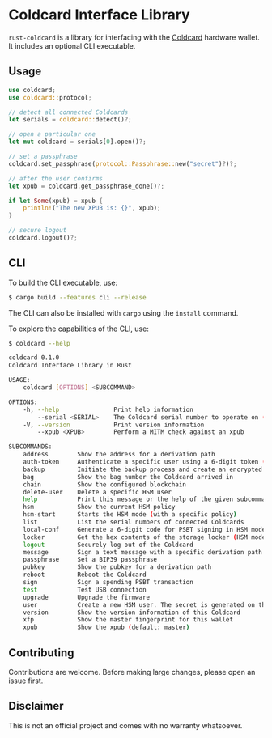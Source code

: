 # Coldcard Interface Library

`rust-coldcard` is a library for interfacing with the [Coldcard](https://coldcard.com/) hardware wallet. It includes an optional CLI executable.

## Usage

```rust
use coldcard;
use coldcard::protocol;

// detect all connected Coldcards
let serials = coldcard::detect()?;

// open a particular one
let mut coldcard = serials[0].open()?;

// set a passphrase
coldcard.set_passphrase(protocol::Passphrase::new("secret")?)?;

// after the user confirms
let xpub = coldcard.get_passphrase_done()?;

if let Some(xpub) = xpub {
    println!("The new XPUB is: {}", xpub);
}

// secure logout
coldcard.logout()?;
```

## CLI

To build the CLI executable, use:

```bash
$ cargo build --features cli --release
```

The CLI can also be installed with `cargo` using the `install` command.

To explore the capabilities of the CLI, use:

```bash
$ coldcard --help

coldcard 0.1.0
Coldcard Interface Library in Rust

USAGE:
    coldcard [OPTIONS] <SUBCOMMAND>

OPTIONS:
    -h, --help               Print help information
        --serial <SERIAL>    The Coldcard serial number to operate on (default: first one found)
    -V, --version            Print version information
        --xpub <XPUB>        Perform a MITM check against an xpub

SUBCOMMANDS:
    address        Show the address for a derivation path
    auth-token     Authenticate a specific user using a 6-digit token (for HSM)
    backup         Initiate the backup process and create an encrypted 7z file
    bag            Show the bag number the Coldcard arrived in
    chain          Show the configured blockchain
    delete-user    Delete a specific HSM user
    help           Print this message or the help of the given subcommand(s)
    hsm            Show the current HSM policy
    hsm-start      Starts the HSM mode (with a specific policy)
    list           List the serial numbers of connected Coldcards
    local-conf     Generate a 6-digit code for PSBT signing in HSM mode
    locker         Get the hex contents of the storage locker (HSM mode only)
    logout         Securely log out of the Coldcard
    message        Sign a text message with a specific derivation path
    passphrase     Set a BIP39 passphrase
    pubkey         Show the pubkey for a derivation path
    reboot         Reboot the Coldcard
    sign           Sign a spending PSBT transaction
    test           Test USB connection
    upgrade        Upgrade the firmware
    user           Create a new HSM user. The secret is generated on the device
    version        Show the version information of this Coldcard
    xfp            Show the master fingerprint for this wallet
    xpub           Show the xpub (default: master)
```


## Contributing

Contributions are welcome. Before making large changes, please open an issue first.

## Disclaimer

This is not an official project and comes with no warranty whatsoever.